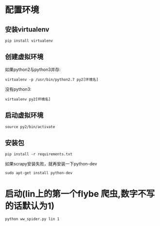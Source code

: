 # 配置环境
## 安装virtualenv
```
pip install virtualenv
```
## 创建虚拟环境
如果python2与python3并存:
```
virtualenv -p /usr/bin/python2.7 py2[环境名]
```
没有python3:
```
virtualenv py2[环境名]
```
## 启动虚拟环境
```
source py2/bin/activate
```
## 安装包
```
pip install -r requirements.txt
```
如果scrapy安装失败，就再安装一下python-dev
```
sudo apt-get install python-dev
```
# 启动(lin上的第一个flybe 爬虫,数字不写的话默认为1)
```
python ww_spider.py lin 1
```
